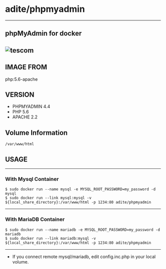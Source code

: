 # adite/phpmyadmin
---
## phpMyAdmin for docker
![tescom](https://en.gravatar.com/userimage/96759029/aa4308f795041de37cc2fedf0d1071ca?size=128)
---
## IMAGE FROM
php:5.6-apache

## VERSION
* PHPMYADMIN 4.4
* PHP 5.6
* APACHE 2.2
   
## Volume Information
```shell
/var/www/html
```
   

## USAGE
---
### With Mysql Container
```shell
$ sudo docker run --name mysql -e MYSQL_ROOT_PASSWORD=my_password -d mysql
$ sudo docker run --link mysql:mysql -v ${local_share_directory}:/var/www/html -p 1234:80 adite/phpmyadmin
```
---
### With MariaDB Container
```shell
$ sudo docker run --name mariadb -e MYSQL_ROOT_PASSWORD=my_password -d mariadb
$ sudo docker run --link mariadb:mysql -v ${local_share_directory}:/var/www/html -p 1234:80 adite/phpmyadmin
```
---
* If you connect remote mysql/mariadb, edit config.inc.php in your local volume. 
